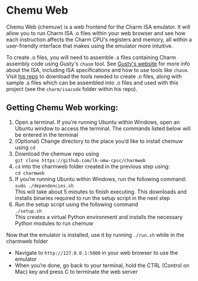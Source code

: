 # Chemu Web
Chemu Web (chemuw) is a web frontend for the Charm ISA emulator. It will allow you to run Charm ISA .o files within your web browser and see how each instruction affects the Charm CPU's registers and memory, all within a user-friendly interface that makes using the emulator more intuitive.

To create .o files, you will need to assemble .s files containing Charm assembly code using Gusty's `chasm` tool. See [Gusty's website](https://gusty.bike/charm.html) for more info about the ISA, including ISA specifications and how to use tools like `chasm`. Visit [his repo](https://github.com/gustycooper/cpsc305) to download the tools needed to create .o files, along with sample .s files which can be assembled into .o files and used with this project (see the `charm/isacode` folder within his repo).

## Getting Chemu Web working:
1. Open a terminal. If you’re running Ubuntu within Windows, open an Ubuntu window to access the terminal. The commands listed below will be entered in the terminal
2. (Optional) Change directory to the place you’d like to install chemuw using `cd`
3. Download the chemuw repo using   
`git clone https://github.com/lk-umw-cpsc/charmweb`
4. `cd` into the charmweb folder created in the previous step using:  
`cd charmweb`
5. If you’re running Ubuntu within Windows, run the following command:  
`sudo ./dependencies.sh`  
This will take about 5 minutes to finish executing.
This downloads and installs binaries required to run the setup script in the next step
6. Run the setup script using the following command  
`./setup.sh`  
This creates a virtual Python environment and installs the necessary Python modules to run chemuw

Now that the emulator is installed, use it by running `./run.sh` while in the charmweb folder
* Navigate to `http://127.0.0.1:5000` in your web browser to use the emulator
* When you’re done, go back to your terminal, hold the CTRL (Control on Mac) key and press C to terminate the web server
